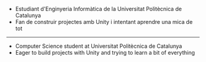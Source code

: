 - Estudiant d'Enginyeria Informàtica de la Universitat Politècnica de Catalunya
- Fan de construir projectes amb Unity i intentant aprendre una mica de tot

-------------------------------------------------------------------------------------------

- Computer Science student at Universitat Politècnica de Catalunya
- Eager to build projects with Unity and trying to learn a bit of everything
